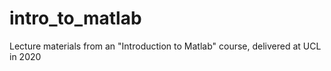 # intro_to_matlab
Lecture materials from an "Introduction to Matlab" course, delivered at UCL in 2020

